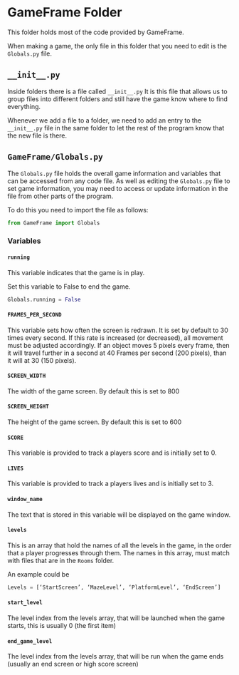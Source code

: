 # GameFrame Folder

This folder holds most of the code provided by GameFrame. 

When making a game, the only file in this folder that you need to edit is the `Globals.py` file. 

## `__init__.py` 

Inside folders there is a file called `__init__.py` It is this file that allows us to group files into different folders and still have the game know where to find everything. 

Whenever we add a file to a folder, we need to add an entry to the `__init__.py` file in the same folder to let the rest of the program know that the new file is there.

## `GameFrame/Globals.py`

The `Globals.py` file holds the overall game information and variables that can be accessed from any code file. As well as editing the `Globals.py` file to set game information, you may need to access or update information in the file from other parts of the program. 

To do this you need to import the file as follows: 

``` python
from GameFrame import Globals
```

### Variables

#### `running` 

This variable indicates that the game is in play. 

Set this variable to False to end the game. 

``` python
Globals.running = False
```

#### `FRAMES_PER_SECOND `

This variable sets how often the screen is redrawn. It is set by default to 30 times every second. If this rate is increased (or decreased), all movement must be adjusted accordingly. If an object moves 5 pixels every frame, then it will travel further in a second at 40 Frames per second (200 pixels), than it will at 30 (150 pixels). 

#### `SCREEN_WIDTH` 

The width of the game screen. By default this is set to 800

#### `SCREEN_HEIGHT`

The height of the game screen. By default this is set to 600 

#### `SCORE` 

This variable is provided to track a players score and is initially set to 0. 

#### `LIVES` 

This variable is provided to track a players lives and is initially set to 3. 

#### `window_name` 

The text that is stored in this variable will be displayed on the game window. 

#### `levels` 

This is an array that hold the names of all the levels in the game, in the order that a player progresses through them. The names in this array, must match with files that are in the `Rooms` folder. 

An example could be 

``` python
Levels = [‘StartScreen’, ‘MazeLevel’, ‘PlatformLevel’, ‘EndScreen’]
```

#### `start_level` 

The level index from the levels array, that will be launched when the game starts, this is usually 0 (the first item) 

#### `end_game_level` 

The level index from the levels array, that will be run when the game ends (usually an end screen or high score screen)